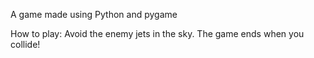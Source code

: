 A game made using Python and pygame

How to play: Avoid the enemy jets in the sky. The game ends when you collide!